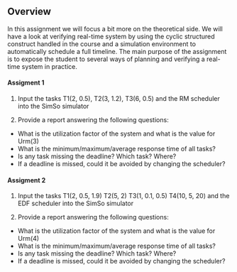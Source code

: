 ## Overview

In this assignment we will focus a bit more on the theoretical side.
We will have a look at verifying real-time system by using the cyclic structured construct 
handled in the course and a simulation environment to automatically schedule a full timeline. 
The main purpose of the assignment is to expose the student to several ways of planning and 
verifying a real-time system in practice.

#### Assigment 1 

1. Input the tasks T1(2, 0.5), T2(3, 1.2), T3(6, 0.5) and 
   the RM scheduler into the SimSo simulator

2. Provide a report answering the following questions:

  - What is the utilization factor of the system and what is the value for Urm(3)
  - What is the minimum/maximum/average response time of all tasks?
  - Is any task missing the deadline? Which task? Where?
  - If a deadline is missed, could it be avoided by changing the scheduler?

#### Assigment 2
1. Input the tasks T1(2, 0.5, 1.9) T2(5, 2) T3(1, 0.1, 0.5) T4(10, 5, 20) 
   and the EDF scheduler into the SimSo simulator

2. Provide a report answering the following questions:

 - What is the utilization factor of the system and what is the value for Urm(4)
 - What is the minimum/maximum/average response time of all tasks?
 - Is any task missing the deadline? Which task? Where?
 - If a deadline is missed, could it be avoided by changing the scheduler?
